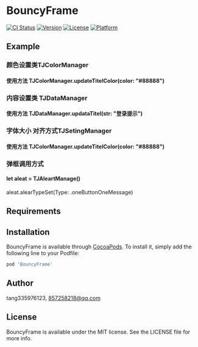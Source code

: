 # BouncyFrame

[![CI Status](https://img.shields.io/travis/tang335976123/BouncyFrame.svg?style=flat)](https://travis-ci.org/tang335976123/BouncyFrame)
[![Version](https://img.shields.io/cocoapods/v/BouncyFrame.svg?style=flat)](https://cocoapods.org/pods/BouncyFrame)
[![License](https://img.shields.io/cocoapods/l/BouncyFrame.svg?style=flat)](https://cocoapods.org/pods/BouncyFrame)
[![Platform](https://img.shields.io/cocoapods/p/BouncyFrame.svg?style=flat)](https://cocoapods.org/pods/BouncyFrame)

## Example
### 颜色设置类TJColorManager
#### 使用方法 TJColorManager.updateTitelColor(color: "#88888")

### 内容设置类 TJDataManager 
#### 使用方法 TJDataManager.updataTitel(str: "登录提示")

### 字体大小 对齐方式TJSetingManager
#### 使用方法  TJColorManager.updateTitelColor(color: "#88888")

### 弹框调用方式
####  let aleat = TJAleartManage()
 aleat.alearTypeSet(Type: .oneButtonOneMessage)


## Requirements

## Installation

BouncyFrame is available through [CocoaPods](https://cocoapods.org). To install
it, simply add the following line to your Podfile:

```ruby
pod 'BouncyFrame'
```

## Author

tang335976123, 857258218@qq.com

## License

BouncyFrame is available under the MIT license. See the LICENSE file for more info.
